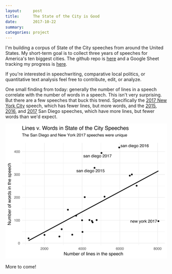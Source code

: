 ```yaml
---
layout:     post
title:      The State of the City is Good
date:       2017-10-22
summary:    
categories: project
---
```


I'm building a corpus of State of the City speeches from around the United States. My short-term goal is to collect three years of speeches for America's ten biggest cities. The github repo is [here](https://github.com/etachov/state_of_the_city) and a Google Sheet tracking my progress is [here](https://docs.google.com/spreadsheets/d/e/2PACX-1vSFkKQ-GODmmdvtESCXB1vRz-bXnqfxcJZk6KWgLueV40BEkVtNvYKLtoFE63Iju4JXpnqYFwy6YXgq/pubhtml). 

If you're interested in speechwriting, comparative local politics, or quantitative text analysis feel free to contribute, edit, or analyze. 

One small finding from today: generally the number of lines in a speech correlate with the number of words in a speech. This isn't very surprising. But there are a few speeches that buck this trend. Specifically the [2017 New York City](https://medium.com/@nycgov/this-is-your-city-6230765d11c) speech, which has fewer lines, but more words, and the [2015](https://www.sandiego.gov/mayor/news/releases/20150114_SOTC), [2016](https://www.sandiego.gov/mayor/news/releases/20160114_StateoftheCityAddress), and [2017](https://www.sandiego.gov/mayor/news/releases/mayor-kevin-l-faulconers-2017-state-city-address-prepared-remarks) San Diego speeches, which have more lines, but fewer words than we'd expect. 

![](/images/2017-10-22-lines-v-words.svg)

More to come!